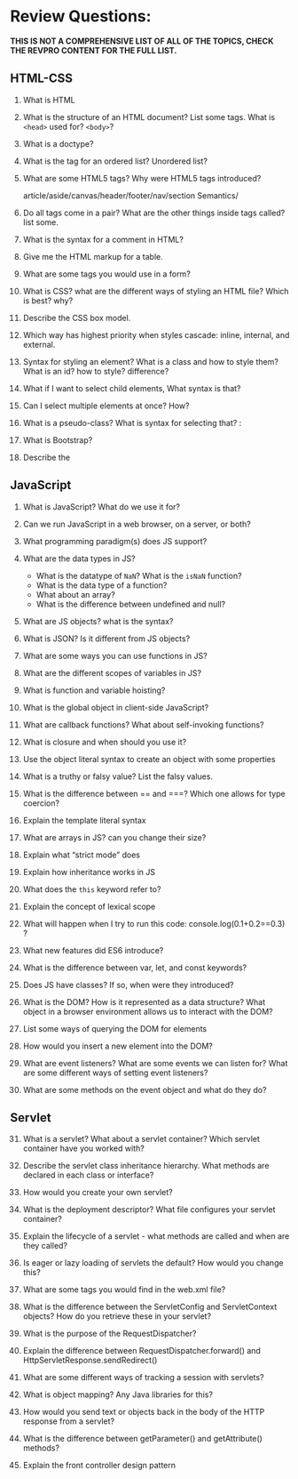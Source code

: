 # Review Questions:

**THIS IS NOT A COMPREHENSIVE LIST OF ALL OF THE TOPICS, CHECK THE REVPRO CONTENT FOR THE FULL LIST.**

## HTML-CSS 

1. What is HTML
    
2. What is the structure of an HTML document? List some tags. What is `<head>` used for? `<body>`?
    
3. What is a doctype?
   
4. What is the tag for an ordered list? Unordered list?
     
5. What are some HTML5 tags? Why were HTML5 tags introduced?

    article/aside/canvas/header/footer/nav/section
            Semantics/

6. Do all tags come in a pair? What are the other things inside tags called? list some.
   
7. What is the syntax for a comment in HTML?

8. Give me the HTML markup for a table.

9. What are some tags you would use in a form?
   
10. What is CSS? what are the different ways of styling an HTML file? Which is best? why?

11. Describe the CSS box model.

12. Which way has highest priority when styles cascade: inline, internal, and external.

13. Syntax for styling an element? What is a class and how to style them? What is an id? how to style? difference?

14. What if I want to select child elements, What syntax is that?
    >

15. Can I select multiple elements at once? How?

16. What is a pseudo-class? What is syntax for selecting that?
:

17. What is Bootstrap?

18. Describe the    

## JavaScript

1.  What is JavaScript? What do we use it for?

2.  Can we run JavaScript in a web browser, on a server, or both?

3.  What programming paradigm(s) does JS support?

4.  What are the data types in JS?
    - What is the datatype of `NaN`? What is the `isNaN` function?
    - What is the data type of a function?
    - What about an array?
    - What is the difference between undefined and null?

5.  What are JS objects? what is the syntax?

6.  What is JSON? Is it different from JS objects?

7.  What are some ways you can use functions in JS?

8.  What are the different scopes of variables in JS?

9.  What is function and variable hoisting?

10.  What is the global object in client-side JavaScript?

11. What are callback functions? What about self-invoking functions?

12.  What is closure and when should you use it?

13.  Use the object literal syntax to create an object with some properties

14.  What is a truthy or falsy value? List the falsy values.

15.  What is the difference between == and ===? Which one allows for type coercion?

16.  Explain the template literal syntax

17.  What are arrays in JS? can you change their size?

18.  Explain what “strict mode” does

19.  Explain how inheritance works in JS

20.  What does the `this` keyword refer to?

21.  Explain the concept of lexical scope

22.  What will happen when I try to run this code: console.log(0.1+0.2==0.3) ?

23.  What new features did ES6 introduce?

24.  What is the difference between var, let, and const keywords?

25.  Does JS have classes? If so, when were they introduced?

26.  What is the DOM? How is it represented as a data structure? What object in a browser environment allows us to interact with the DOM?

27.  List some ways of querying the DOM for elements

28.  How would you insert a new element into the DOM?

29.  What are event listeners? What are some events we can listen for? What are some different ways of setting event listeners?

30.  What are some methods on the event object and what do they do?

## Servlet

31.  What is a servlet? What about a servlet container? Which servlet container have you worked with?

32.  Describe the servlet class inheritance hierarchy. What methods are declared in each class or interface?

33.  How would you create your own servlet?

34.  What is the deployment descriptor? What file configures your servlet container?   

35.  Explain the lifecycle of a servlet - what methods are called and when are they called?

36.  Is eager or lazy loading of servlets the default? How would you change this?

37.  What are some tags you would find in the web.xml file?

38.  What is the difference between the ServletConfig and ServletContext objects? How do you retrieve these in your servlet?

39.  What is the purpose of the RequestDispatcher?

40.  Explain the difference between RequestDispatcher.forward() and HttpServletResponse.sendRedirect()

41.  What are some different ways of tracking a session with servlets?

42.  What is object mapping? Any Java libraries for this?

43.  How would you send text or objects back in the body of the HTTP response from a servlet?

44.  What is the difference between getParameter() and getAttribute() methods?

45.  Explain the front controller design pattern